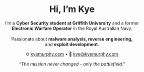 <h1 align="center">Hi, I’m Kye</h1>

<p align="center">
  I’m a <b>Cyber Security student at Griffith University</b> and a former<br>
  <b>Electronic Warfare Operator</b> in the Royal Australian Navy.<br><br>
  Passionate about <b>malware analysis, reverse engineering,</b><br>
  and <b>exploit development</b>.
</p>

<p align="center">
  🌐 <a href="https://www.kyemurphy.com" target="_blank">kyemurphy.com</a> • 📧 <a href="mailto:kye@kyemurphy.com">kye@kyemurphy.com</a>
</p>

<p align="center"><i>“The mission never changed - only the battlefield.”</i></p>
